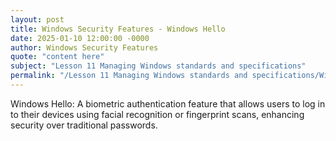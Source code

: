 ```yaml
---
layout: post
title: Windows Security Features - Windows Hello
date: 2025-01-10 12:00:00 -0000
author: Windows Security Features
quote: "content here"
subject: "Lesson 11 Managing Windows standards and specifications"
permalink: "/Lesson 11 Managing Windows standards and specifications/Windows Security Features/Windows Security Features - Windows Hello"
---
```


Windows Hello: A biometric authentication feature that allows users to log in to their devices using facial recognition or fingerprint scans, enhancing security over traditional passwords.
